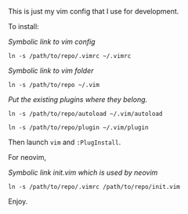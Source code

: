 This is just my vim config that I use for development. 

To install:

_Symbolic link to vim config_

`ln -s /path/to/repo/.vimrc ~/.vimrc`

_Symbolic link to vim folder_

`ln -s /path/to/repo ~/.vim`

_Put the existing plugins where they belong._

`ln -s /path/to/repo/autoload ~/.vim/autoload`

`ln -s /path/to/repo/plugin ~/.vim/plugin`

Then launch `vim` and `:PlugInstall`.

For neovim,

_Symbolic link init.vim which is used by neovim_

`ln -s /path/to/repo/.vimrc /path/to/repo/init.vim`


Enjoy.
